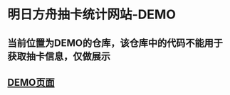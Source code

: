 # 明日方舟抽卡统计网站-DEMO

## 当前位置为DEMO的仓库，该仓库中的代码不能用于获取抽卡信息，仅做展示

## [DEMO页面](https://kazegafuhua.github.io/ArknightsGachaWebSite-Demo/)